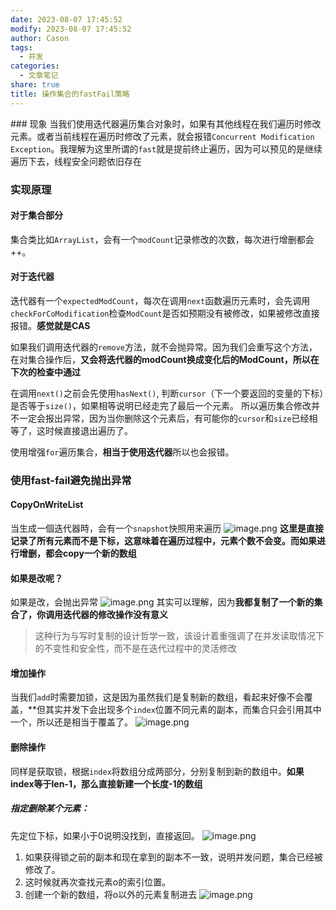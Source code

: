 ```yaml
---
date: 2023-08-07 17:45:52
modify: 2023-08-07 17:45:52
author: Cason
tags:
  - 并发
categories:
  - 文章笔记
share: true
title: 操作集合的fastFail策略
---
```

[]()### 现象
当我们使用迭代器遍历集合对象时，如果有其他线程在我们遍历时修改元素。或者当前线程在遍历时修改了元素，就会报错`Concurrent Modification Exception`。我理解为这里所谓的`fast`就是提前终止遍历，因为可以预见的是继续遍历下去，线程安全问题依旧存在

### 实现原理
#### 对于集合部分
集合类比如`ArrayList`，会有一个`modCount`记录修改的次数，每次进行增删都会++。
#### 对于迭代器
迭代器有一个`expectedModCount`，每次在调用`next`函数遍历元素时，会先调用`checkForCoModification`检查`ModCount`是否如预期没有被修改，如果被修改直接报错。**感觉就是CAS**

如果我们调用迭代器的`remove`方法，就不会抛异常。因为我们会重写这个方法，在对集合操作后，**又会将迭代器的modCount换成变化后的ModCount，所以在下次的检查中通过**

在调用`next()`之前会先使用`hasNext()`, 判断`cursor`（下一个要返回的变量的下标）是否等于`size()`，如果相等说明已经走完了最后一个元素。
所以遍历集合修改并不一定会报出异常，因为当你删除这个元素后，有可能你的`cursor`和`size`已经相等了，这时候直接退出遍历了。

使用增强`for`遍历集合，**相当于使用迭代器**所以也会报错。

### 使用fast-fail避免抛出异常
#### CopyOnWriteList
当生成一個迭代器時，会有一个`snapshot`快照用来遍历
![image.png](https://obsidian-1317277327.cos.ap-chengdu.myqcloud.com/attachment/202308091656398.png)
**这里是直接记录了所有元素而不是下标，这意味着在遍历过程中，元素个数不会变。而如果进行增删，都会copy一个新的数组**

#### 如果是改呢？
如果是改，会抛出异常
![image.png](https://obsidian-1317277327.cos.ap-chengdu.myqcloud.com/attachment/202308091714450.png)
其实可以理解，因为**我都复制了一个新的集合了，你调用迭代器的修改操作没有意义**
> 这种行为与写时复制的设计哲学一致，该设计着重强调了在并发读取情况下的不变性和安全性，而不是在迭代过程中的灵活修改

#### 增加操作
当我们`add`时需要加锁，这是因为虽然我们是复制新的数组，看起来好像不会覆盖，**但其实并发下会出现多个`index`位置不同元素的副本，而集合只会引用其中一个，所以还是相当于覆盖了。
![image.png](https://obsidian-1317277327.cos.ap-chengdu.myqcloud.com/attachment/202308091718800.png)

#### 删除操作
同样是获取锁，根据`index`将数组分成两部分，分别复制到新的数组中。**如果index等于len-1，那么直接新建一个长度-1的数组**

##### 指定删除某个元素：
先定位下标，如果小于0说明没找到，直接返回。
![image.png](https://obsidian-1317277327.cos.ap-chengdu.myqcloud.com/attachment/202308091748488.png)

1. 如果获得锁之前的副本和现在拿到的副本不一致，说明并发问题，集合已经被修改了。
2. 这时候就再次查找元素o的索引位置。
3. 创建一个新的数组，将o以外的元素复制进去
![image.png](https://obsidian-1317277327.cos.ap-chengdu.myqcloud.com/attachment/202308091750133.png)
